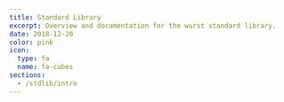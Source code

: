 ```yaml
---
title: Standard Library
excerpt: Overview and documentation for the wurst standard library.
date: 2018-12-20
color: pink
icon:
  type: fa
  name: fa-cubes
sections:
  - /stdlib/intro
---
```

